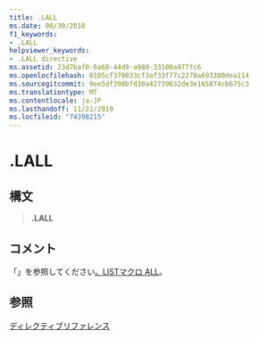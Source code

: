 ```yaml
---
title: .LALL
ms.date: 08/30/2018
f1_keywords:
- .LALL
helpviewer_keywords:
- .LALL directive
ms.assetid: 23d7baf0-6a68-44d9-a980-33100a977fc6
ms.openlocfilehash: 8105cf378033cf3af33f77c2278a693300dea114
ms.sourcegitcommit: 9ee5df398bfd30a42739632de3e165874cb675c3
ms.translationtype: MT
ms.contentlocale: ja-JP
ms.lasthandoff: 11/22/2019
ms.locfileid: "74398215"
---
```

# <a name="lall"></a>.LALL

## <a name="syntax"></a>構文

> **.LALL**

## <a name="remarks"></a>コメント

「」を参照してください[。LISTマクロ ALL](../../assembler/masm/dot-listmacroall.md)。

## <a name="see-also"></a>参照

[ディレクティブリファレンス](directives-reference.md)

